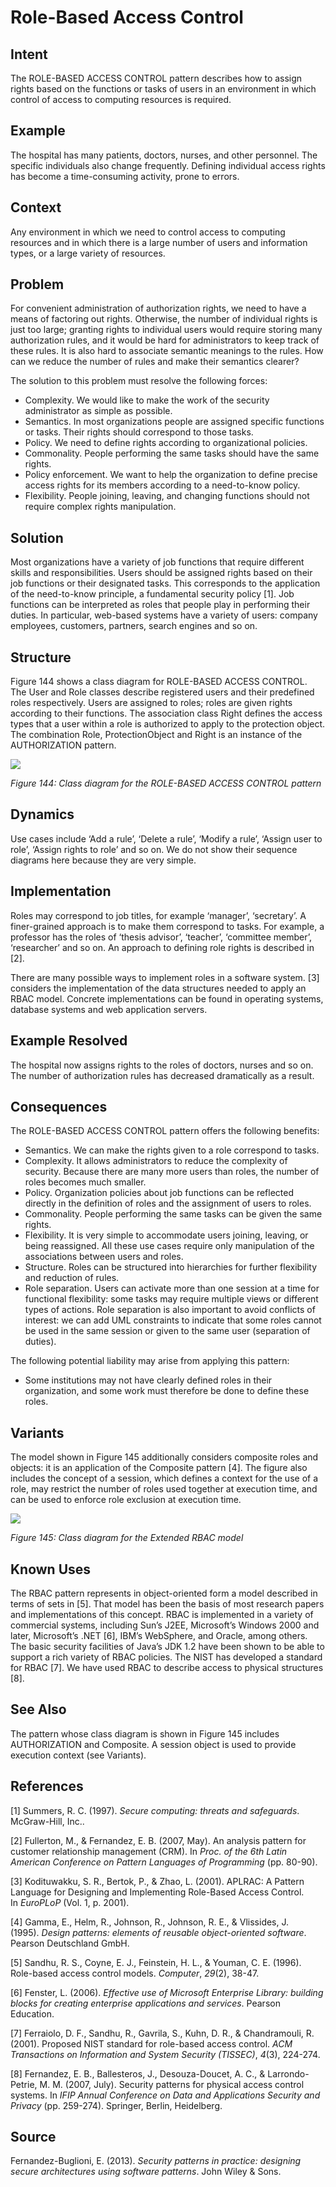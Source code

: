 # **Role-Based Access Control**

## **Intent**
The ROLE-BASED ACCESS CONTROL pattern describes how to assign rights based on the functions or tasks of users in an environment in which control of access to computing resources is required.

## **Example**
The hospital has many patients, doctors, nurses, and other personnel. The specific individuals also change frequently. Defining individual access rights has become a time-consuming activity, prone to errors.

## **Context**
Any environment in which we need to control access to computing resources and in which there is a large number of users and information types, or a large variety of resources.

## **Problem**
For convenient administration of authorization rights, we need to have a means of factoring out rights. Otherwise, the number of individual rights is just too large; granting rights to individual users would require storing many authorization rules, and it would be hard for administrators to keep track of these rules. It is also hard to associate semantic meanings to the rules. How can we reduce the number of rules and make their semantics clearer? 

The solution to this problem must resolve the following forces: 

- Complexity. We would like to make the work of the security administrator as simple as possible. 
- Semantics. In most organizations people are assigned specific functions or tasks. Their rights should correspond to those tasks. 
- Policy. We need to define rights according to organizational policies. 
- Commonality. People performing the same tasks should have the same rights. 
- Policy enforcement. We want to help the organization to define precise access rights for its members according to a need-to-know policy. 
- Flexibility. People joining, leaving, and changing functions should not require complex rights manipulation.

## **Solution**
Most organizations have a variety of job functions that require different skills and responsibilities. Users should be assigned rights based on their job functions or their designated tasks. This corresponds to the application of the need-to-know principle, a fundamental security policy [1]. Job functions can be interpreted as roles that people play in performing their duties. In particular, web-based systems have a variety of users: company employees, customers, partners, search engines and so on.

## **Structure**
Figure 144 shows a class diagram for ROLE-BASED ACCESS CONTROL. The User and Role classes describe registered users and their predefined roles respectively. Users are assigned to roles; roles are given rights according to their functions. The association class Right defines the access types that a user within a role is authorized to apply to the protection object. The combination Role, ProtectionObject and Right is an instance of the AUTHORIZATION pattern.

![](./Images/role-based_access_control_structure.png)

*Figure 144: Class diagram for the ROLE-BASED ACCESS CONTROL pattern*

## **Dynamics**
Use cases include ‘Add a rule’, ‘Delete a rule’, ‘Modify a rule’, ‘Assign user to role’, ‘Assign rights to role’ and so on. We do not show their sequence diagrams here because they are very simple.

## **Implementation**
Roles may correspond to job titles, for example ‘manager’, ‘secretary’. A finer-grained approach is to make them correspond to tasks. For example, a professor has the roles of ‘thesis advisor’, ‘teacher’, ‘committee member’, ‘researcher’ and so on. An approach to defining role rights is described in [2]. 

There are many possible ways to implement roles in a software system. [3] considers the implementation of the data structures needed to apply an RBAC model. Concrete implementations can be found in operating systems, database systems and web application servers.

## **Example Resolved**
The hospital now assigns rights to the roles of doctors, nurses and so on. The number of authorization rules has decreased dramatically as a result.

## **Consequences**
The ROLE-BASED ACCESS CONTROL pattern offers the following benefits: 

- Semantics. We can make the rights given to a role correspond to tasks. 
- Complexity. It allows administrators to reduce the complexity of security. Because there are many more users than roles, the number of roles becomes much smaller. 
- Policy. Organization policies about job functions can be reflected directly in the definition of roles and the assignment of users to roles. 
- Commonality. People performing the same tasks can be given the same rights. 
- Flexibility. It is very simple to accommodate users joining, leaving, or being reassigned. All these use cases require only manipulation of the associations between users and roles. 
- Structure. Roles can be structured into hierarchies for further flexibility and reduction of rules. 
- Role separation. Users can activate more than one session at a time for functional flexibility: some tasks may require multiple views or different types of actions. Role separation is also important to avoid conflicts of interest: we can add UML constraints to indicate that some roles cannot be used in the same session or given to the same user (separation of duties). 

The following potential liability may arise from applying this pattern: 

- Some institutions may not have clearly defined roles in their organization, and some work must therefore be done to define these roles.

## **Variants**
The model shown in Figure 145 additionally considers composite roles and objects: it is an application of the Composite pattern [4]. The figure also includes the concept of a session, which defines a context for the use of a role, may restrict the number of roles used together at execution time, and can be used to enforce role exclusion at execution time.

![](./Images/role-based_access_control_variants.png)

*Figure 145: Class diagram for the Extended RBAC model*

## **Known Uses**
The RBAC pattern represents in object-oriented form a model described in terms of sets in [5]. That model has been the basis of most research papers and implementations of this concept. RBAC is implemented in a variety of commercial systems, including Sun’s J2EE, Microsoft’s Windows 2000 and later, Microsoft’s .NET [6], IBM’s WebSphere, and Oracle, among others. The basic security facilities of Java’s JDK 1.2 have been shown to be able to support a rich variety of RBAC policies. The NIST has developed a standard for RBAC [7]. We have used RBAC to describe access to physical structures [8].

## **See Also**
The pattern whose class diagram is shown in Figure 145 includes AUTHORIZATION and Composite. A session object is used to provide execution context (see Variants).

## **References**

[1] Summers, R. C. (1997). *Secure computing: threats and safeguards*. McGraw-Hill, Inc..

[2] Fullerton, M., & Fernandez, E. B. (2007, May). An analysis pattern for customer relationship management (CRM). In *Proc. of the 6th Latin American Conference on Pattern Languages of Programming* (pp. 80-90).

[3] Kodituwakku, S. R., Bertok, P., & Zhao, L. (2001). APLRAC: A Pattern Language for Designing and Implementing Role-Based Access Control. In *EuroPLoP* (Vol. 1, p. 2001).

[4] Gamma, E., Helm, R., Johnson, R., Johnson, R. E., & Vlissides, J. (1995). *Design patterns: elements of reusable object-oriented software*. Pearson Deutschland GmbH.

[5] Sandhu, R. S., Coyne, E. J., Feinstein, H. L., & Youman, C. E. (1996). Role-based access control models. *Computer*, *29*(2), 38-47.

[6] Fenster, L. (2006). *Effective use of Microsoft Enterprise Library: building blocks for creating enterprise applications and services*. Pearson Education.

[7] Ferraiolo, D. F., Sandhu, R., Gavrila, S., Kuhn, D. R., & Chandramouli, R. (2001). Proposed NIST standard for role-based access control. *ACM Transactions on Information and System Security (TISSEC)*, *4*(3), 224-274.

[8] Fernandez, E. B., Ballesteros, J., Desouza-Doucet, A. C., & Larrondo-Petrie, M. M. (2007, July). Security patterns for physical access control systems. In *IFIP Annual Conference on Data and Applications Security and Privacy* (pp. 259-274). Springer, Berlin, Heidelberg.

## **Source**
Fernandez-Buglioni, E. (2013). *Security patterns in practice: designing secure architectures using software patterns*. John Wiley & Sons.
